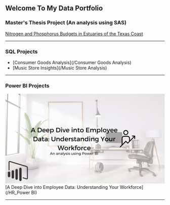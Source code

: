 ## Welcome To My Data Portfolio

### Master's Thesis Project (An analysis using SAS)
[Nitrogen and Phosphorus Budgets in Estuaries of the Texas Coast](/MS_Thesis)

---

### SQL Projects

- [Consumer Goods Analysis](/Consumer Goods Analysis)
- [Music Store Insights](/Music Store Analysis)


---
### Power BI Projects

<img src="images/HR.png?raw=true"/> <br>
[A Deep Dive into Employee Data: Understanding Your Workforce](/HR_Power BI)

---
